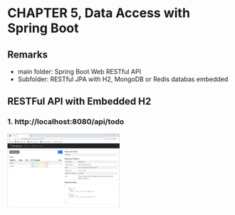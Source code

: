 # CHAPTER 5, Data Access with Spring Boot

## Remarks 
- main folder: Spring Boot Web RESTful API
- Subfolder: RESTful JPA with H2, MongoDB or Redis databas embedded

## RESTFul API with Embedded H2
### 1. http://localhost:8080/api/todo
<img src="./Chap05_DataAccesswithSpringBoot/Embedded%20H2%20with%20JPA/img/jpa-hal.png" style="width:50%;"/>
